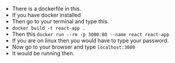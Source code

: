 - There is a dockerfile in this.
- If you have docker installed
- Then go to your terminal and type this.
- `docker build -t react-app .`
- Then this `docker run --rm -p 3000:80 --name react react-app`
- If you are on linux then you would have to type your password.
- Now go to your browser and type `localhost:3000`
- It would be running then.
